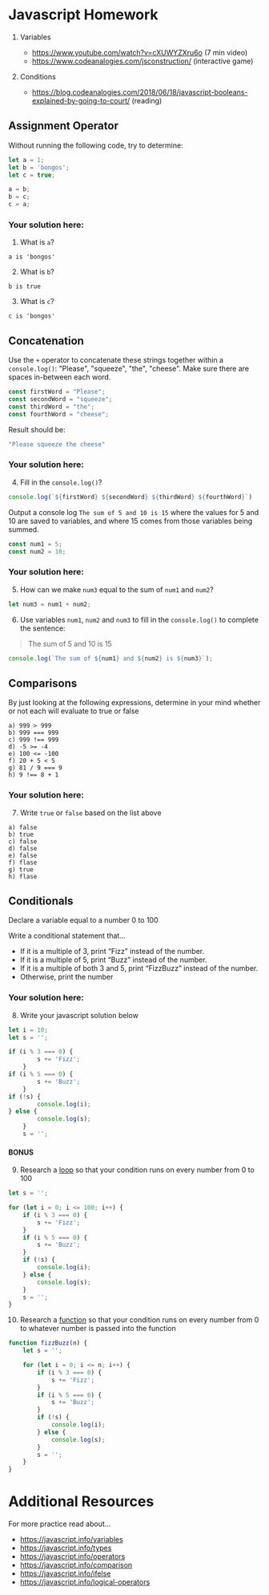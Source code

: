 # Javascript Homework

1.  Variables
    - https://www.youtube.com/watch?v=cXUWYZXru6o (7 min video)
    - https://www.codeanalogies.com/jsconstruction/ (interactive game)

2.  Conditions
    - https://blog.codeanalogies.com/2018/06/18/javascript-booleans-explained-by-going-to-court/ (reading)


## Assignment Operator
Without running the following code, try to determine:

```js
let a = 1;
let b = 'bongos';
let c = true;

a = b;
b = c;
c = a;
```

### Your solution here:
1.  What is `a`?
```
a is 'bongos'
```
2.  What is `b`?
```
b is true
```
3.  What is `c`?
```
c is 'bongos'
```

## Concatenation
Use the `+` operator to concatenate these strings together within a `console.log()`: "Please", "squeeze", "the", "cheese". Make sure there are spaces in-between each word.

```js
const firstWord = "Please";
const secondWord = "squeeze";
const thirdWord = "the";
const fourthWord = "cheese";
```
Result should be:
```js
"Please squeeze the cheese"
```

### Your solution here:
4.  Fill in the `console.log()`?
```js
console.log(`${firstWord} ${secondWord} ${thirdWord} ${fourthWord}`)
```

Output a console log `The sum of 5 and 10 is 15` where the values for 5 and 10 are saved to variables, and where 15 comes from those variables being summed.
```js
const num1 = 5;
const num2 = 10;
```

### Your solution here:
5.  How can we make `num3` equal to the sum of `num1` and `num2`?
```js
let num3 = num1 + num2;
```
6.  Use variables `num1`, `num2` and `num3` to fill in the `console.log()` to complete the sentence: 

>The sum of 5 and 10 is 15

```js
console.log(`The sum of ${num1} and ${num2} is ${num3}`);
```

## Comparisons
By just looking at the following expressions, determine in your mind whether or not each will evaluate to true or false
```
a) 999 > 999
b) 999 === 999 
c) 999 !== 999
d) -5 >= -4
e) 100 <= -100
f) 20 + 5 < 5 
g) 81 / 9 === 9
h) 9 !== 8 + 1
```
### Your solution here:
7.  Write `true` or `false` based on the list above
```
a) false
b) true
c) false
d) false
e) false
f) flase
g) true
h) flase
```

## Conditionals
Declare a variable equal to a number 0 to 100

Write a conditional statement that...
- If it is a multiple of 3, print “Fizz” instead of the number.
- If it is a multiple of 5, print “Buzz” instead of the number.
- If it is a multiple of both 3 and 5, print “FizzBuzz” instead of the number.
- Otherwise, print the number

### Your solution here:
8.  Write your javascript solution below
```js
let i = 10;
let s = '';

if (i % 3 === 0) {
        s += 'Fizz';
    }
if (i % 5 === 0) {
        s += 'Buzz';
    }
if (!s) {
        console.log(i);
} else {
        console.log(s);
    }
    s = '';
```

#### BONUS
9.  Research a [loop](https://javascript.info/while-for) so that your condition runs on every number from 0 to 100
```js
let s = '';

for (let i = 0; i <= 100; i++) {
    if (i % 3 === 0) {
        s += 'Fizz';
    }
    if (i % 5 === 0) {
        s += 'Buzz';
    }
    if (!s) {
        console.log(i);
    } else {
        console.log(s);
    }
    s = '';
}
```
10.  Research a [function](https://javascript.info/function-basics) so that your condition runs on every number from 0 to whatever number is passed into the function
```js
function fizzBuzz(n) {
    let s = '';

    for (let i = 0; i <= n; i++) {
        if (i % 3 === 0) {
            s += 'Fizz';
        }
        if (i % 5 === 0) {
            s += 'Buzz';
        }
        if (!s) {
            console.log(i);
        } else {
            console.log(s);
        }
        s = '';
    }
}
```

# Additional Resources
For more practice read about...
- https://javascript.info/variables
- https://javascript.info/types
- https://javascript.info/operators
- https://javascript.info/comparison
- https://javascript.info/ifelse
- https://javascript.info/logical-operators
